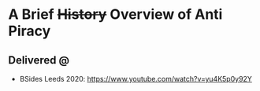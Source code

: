 # A Brief ~~History~~ Overview of Anti Piracy


## Delivered @
- BSides Leeds 2020: https://www.youtube.com/watch?v=yu4K5p0y92Y
